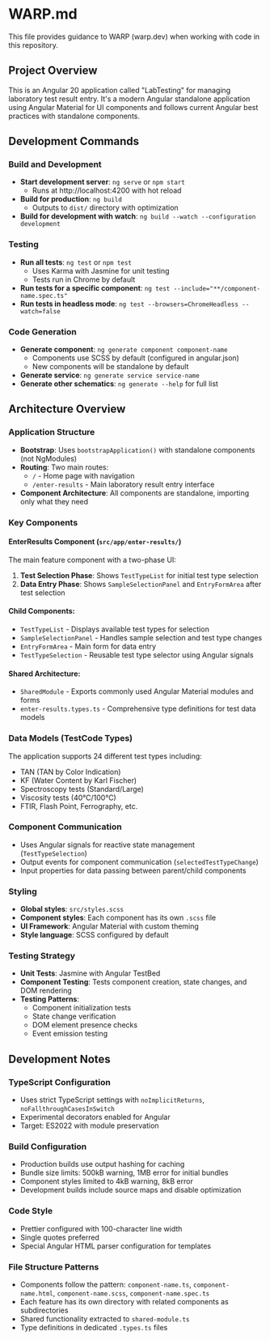 # WARP.md

This file provides guidance to WARP (warp.dev) when working with code in this repository.

## Project Overview

This is an Angular 20 application called "LabTesting" for managing laboratory test result entry. It's a modern Angular standalone application using Angular Material for UI components and follows current Angular best practices with standalone components.

## Development Commands

### Build and Development
- **Start development server**: `ng serve` or `npm start`
  - Runs at http://localhost:4200 with hot reload
- **Build for production**: `ng build`
  - Outputs to `dist/` directory with optimization
- **Build for development with watch**: `ng build --watch --configuration development`

### Testing
- **Run all tests**: `ng test` or `npm test`
  - Uses Karma with Jasmine for unit testing
  - Tests run in Chrome by default
- **Run tests for a specific component**: `ng test --include="**/component-name.spec.ts"`
- **Run tests in headless mode**: `ng test --browsers=ChromeHeadless --watch=false`

### Code Generation
- **Generate component**: `ng generate component component-name`
  - Components use SCSS by default (configured in angular.json)
  - New components will be standalone by default
- **Generate service**: `ng generate service service-name`
- **Generate other schematics**: `ng generate --help` for full list

## Architecture Overview

### Application Structure
- **Bootstrap**: Uses `bootstrapApplication()` with standalone components (not NgModules)
- **Routing**: Two main routes:
  - `/` - Home page with navigation
  - `/enter-results` - Main laboratory result entry interface
- **Component Architecture**: All components are standalone, importing only what they need

### Key Components

#### EnterResults Component (`src/app/enter-results/`)
The main feature component with a two-phase UI:
1. **Test Selection Phase**: Shows `TestTypeList` for initial test type selection
2. **Data Entry Phase**: Shows `SampleSelectionPanel` and `EntryFormArea` after test selection

#### Child Components:
- `TestTypeList` - Displays available test types for selection
- `SampleSelectionPanel` - Handles sample selection and test type changes
- `EntryFormArea` - Main form for data entry
- `TestTypeSelection` - Reusable test type selector using Angular signals

#### Shared Architecture:
- `SharedModule` - Exports commonly used Angular Material modules and forms
- `enter-results.types.ts` - Comprehensive type definitions for test data models

### Data Models (TestCode Types)
The application supports 24 different test types including:
- TAN (TAN by Color Indication)
- KF (Water Content by Karl Fischer)
- Spectroscopy tests (Standard/Large)
- Viscosity tests (40°C/100°C)
- FTIR, Flash Point, Ferrography, etc.

### Component Communication
- Uses Angular signals for reactive state management (`TestTypeSelection`)
- Output events for component communication (`selectedTestTypeChange`)
- Input properties for data passing between parent/child components

### Styling
- **Global styles**: `src/styles.scss`
- **Component styles**: Each component has its own `.scss` file
- **UI Framework**: Angular Material with custom theming
- **Style language**: SCSS configured by default

### Testing Strategy
- **Unit Tests**: Jasmine with Angular TestBed
- **Component Testing**: Tests component creation, state changes, and DOM rendering
- **Testing Patterns**: 
  - Component initialization tests
  - State change verification
  - DOM element presence checks
  - Event emission testing

## Development Notes

### TypeScript Configuration
- Uses strict TypeScript settings with `noImplicitReturns`, `noFallthroughCasesInSwitch`
- Experimental decorators enabled for Angular
- Target: ES2022 with module preservation

### Build Configuration
- Production builds use output hashing for caching
- Bundle size limits: 500kB warning, 1MB error for initial bundles
- Component styles limited to 4kB warning, 8kB error
- Development builds include source maps and disable optimization

### Code Style
- Prettier configured with 100-character line width
- Single quotes preferred
- Special Angular HTML parser configuration for templates

### File Structure Patterns
- Components follow the pattern: `component-name.ts`, `component-name.html`, `component-name.scss`, `component-name.spec.ts`
- Each feature has its own directory with related components as subdirectories
- Shared functionality extracted to `shared-module.ts`
- Type definitions in dedicated `.types.ts` files
